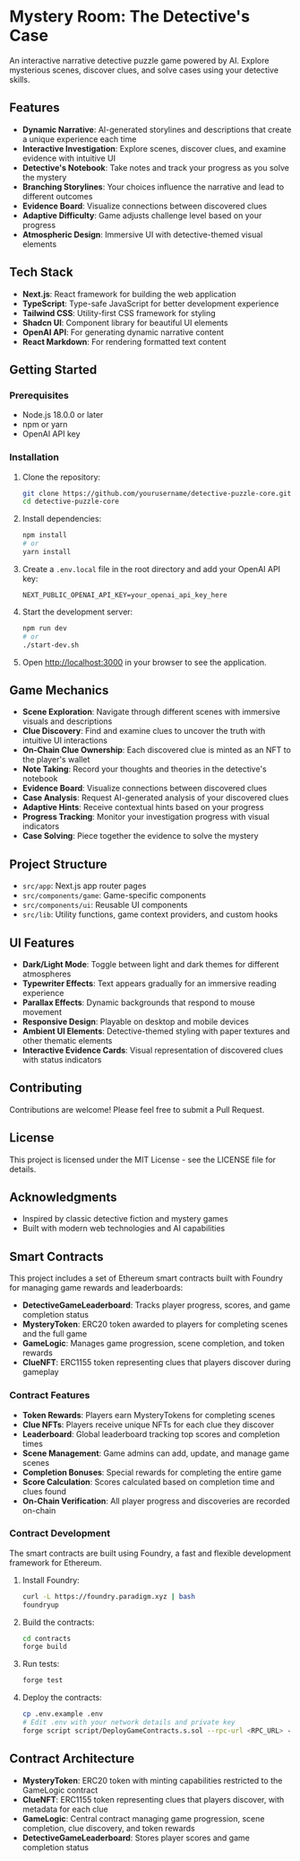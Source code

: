 # Mystery Room: The Detective's Case

An interactive narrative detective puzzle game powered by AI. Explore mysterious scenes, discover clues, and solve cases using your detective skills.

## Features

- **Dynamic Narrative**: AI-generated storylines and descriptions that create a unique experience each time
- **Interactive Investigation**: Explore scenes, discover clues, and examine evidence with intuitive UI
- **Detective's Notebook**: Take notes and track your progress as you solve the mystery
- **Branching Storylines**: Your choices influence the narrative and lead to different outcomes
- **Evidence Board**: Visualize connections between discovered clues
- **Adaptive Difficulty**: Game adjusts challenge level based on your progress
- **Atmospheric Design**: Immersive UI with detective-themed visual elements

## Tech Stack

- **Next.js**: React framework for building the web application
- **TypeScript**: Type-safe JavaScript for better development experience
- **Tailwind CSS**: Utility-first CSS framework for styling
- **Shadcn UI**: Component library for beautiful UI elements
- **OpenAI API**: For generating dynamic narrative content
- **React Markdown**: For rendering formatted text content

## Getting Started

### Prerequisites

- Node.js 18.0.0 or later
- npm or yarn
- OpenAI API key

### Installation

1. Clone the repository:
   ```bash
   git clone https://github.com/yourusername/detective-puzzle-core.git
   cd detective-puzzle-core
   ```

2. Install dependencies:
   ```bash
   npm install
   # or
   yarn install
   ```

3. Create a `.env.local` file in the root directory and add your OpenAI API key:
   ```
   NEXT_PUBLIC_OPENAI_API_KEY=your_openai_api_key_here
   ```

4. Start the development server:
   ```bash
   npm run dev
   # or
   ./start-dev.sh
   ```

5. Open [http://localhost:3000](http://localhost:3000) in your browser to see the application.

## Game Mechanics

- **Scene Exploration**: Navigate through different scenes with immersive visuals and descriptions
- **Clue Discovery**: Find and examine clues to uncover the truth with intuitive UI interactions
- **On-Chain Clue Ownership**: Each discovered clue is minted as an NFT to the player's wallet
- **Note Taking**: Record your thoughts and theories in the detective's notebook
- **Evidence Board**: Visualize connections between discovered clues
- **Case Analysis**: Request AI-generated analysis of your discovered clues
- **Adaptive Hints**: Receive contextual hints based on your progress
- **Progress Tracking**: Monitor your investigation progress with visual indicators
- **Case Solving**: Piece together the evidence to solve the mystery

## Project Structure

- `src/app`: Next.js app router pages
- `src/components/game`: Game-specific components
- `src/components/ui`: Reusable UI components
- `src/lib`: Utility functions, game context providers, and custom hooks

## UI Features

- **Dark/Light Mode**: Toggle between light and dark themes for different atmospheres
- **Typewriter Effects**: Text appears gradually for an immersive reading experience
- **Parallax Effects**: Dynamic backgrounds that respond to mouse movement
- **Responsive Design**: Playable on desktop and mobile devices
- **Ambient UI Elements**: Detective-themed styling with paper textures and other thematic elements
- **Interactive Evidence Cards**: Visual representation of discovered clues with status indicators

## Contributing

Contributions are welcome! Please feel free to submit a Pull Request.

## License

This project is licensed under the MIT License - see the LICENSE file for details.

## Acknowledgments

- Inspired by classic detective fiction and mystery games
- Built with modern web technologies and AI capabilities

## Smart Contracts

This project includes a set of Ethereum smart contracts built with Foundry for managing game rewards and leaderboards:

- **DetectiveGameLeaderboard**: Tracks player progress, scores, and game completion status
- **MysteryToken**: ERC20 token awarded to players for completing scenes and the full game
- **GameLogic**: Manages game progression, scene completion, and token rewards
- **ClueNFT**: ERC1155 token representing clues that players discover during gameplay

### Contract Features

- **Token Rewards**: Players earn MysteryTokens for completing scenes
- **Clue NFTs**: Players receive unique NFTs for each clue they discover
- **Leaderboard**: Global leaderboard tracking top scores and completion times
- **Scene Management**: Game admins can add, update, and manage game scenes
- **Completion Bonuses**: Special rewards for completing the entire game
- **Score Calculation**: Scores calculated based on completion time and clues found
- **On-Chain Verification**: All player progress and discoveries are recorded on-chain

### Contract Development

The smart contracts are built using Foundry, a fast and flexible development framework for Ethereum.

1. Install Foundry:
   ```bash
   curl -L https://foundry.paradigm.xyz | bash
   foundryup
   ```

2. Build the contracts:
   ```bash
   cd contracts
   forge build
   ```

3. Run tests:
   ```bash
   forge test
   ```

4. Deploy the contracts:
   ```bash
   cp .env.example .env
   # Edit .env with your network details and private key
   forge script script/DeployGameContracts.s.sol --rpc-url <RPC_URL> --broadcast --verify
   ```

## Contract Architecture

- **MysteryToken**: ERC20 token with minting capabilities restricted to the GameLogic contract
- **ClueNFT**: ERC1155 token representing clues that players discover, with metadata for each clue
- **GameLogic**: Central contract managing game progression, scene completion, clue discovery, and token rewards
- **DetectiveGameLeaderboard**: Stores player scores and game completion status
